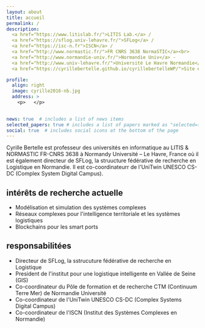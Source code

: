 ```yaml
---
layout: about
title: accueil
permalink: /
description: 
  <a href="https://www.litislab.fr/">LITIS Lab.</a> /  
  <a href="https://sflog.univ-lehavre.fr/">SFLog</a> / 
  <a href="https://isc-n.fr">ISCN</a> /  
  <a href="http://www.normastic.fr/">FR CNRS 3638 NormaSTIC</a><br>
  <a href="http://www.normandie-univ.fr/">Normandie Univ</a> - 
  <a href="http://www.univ-lehavre.fr/">Université Le Havre Normandie</a> - France<br><br>
  <a href="https://cyrillebertelle.github.io/cyrillebertelleWP/">Site en anglais</a>

profile:
  align: right
  image: cyrille2016-nb.jpg
  address: >
    <p>   </p>
    

news: true  # includes a list of news items
selected_papers: true # includes a list of papers marked as "selected={true}"
social: true  # includes social icons at the bottom of the page
---
```


Cyrille Bertelle est professeur des universités en informatique au LITIS & NORMASTIC FR-CNRS 3638 à Normandy Université – Le Havre, France où il est également directeur de SFLog, la struucture fédérative de recherche en Logistique en Normandie. Il est co-coordinateurr de l'UniTwin UNESCO CS-DC (Complex System Digital Campus).  
   
   
## intérêts de recherche actuelle
- Modélisation et simulation des systèmes complexes
- Réseaux complexes pour l'intelligence territoriale et les systèmes logistiques
- Blockchains pour les smart ports  
  
  
## responsabilitées
- Directeur de SFLog, la sstrucuture fédérative de recherche en Logistique
- President de l'institut pour une logistique intelligente en Vallée de Seine (GIS)
- Co-coordinateur du Pôle de formation et de recherche CTM (Continuum Terre Mer) de Normandie Université
- Co-coordinateur de l'UniTwin UNESCO CS-DC (Complex Systems Digital Campus)
- Co-coordinateur de l'ISCN (Institut des Systèmes Complexes en Normandie)


<!--- Write your biography here. Tell the world about yourself. Link to your favorite [subreddit](http://reddit.com){:target="\_blank"}. You can put a picture in, too. The code is already in, just name your picture `prof_pic.jpg` and put it in the `img/` folder.

Put your address / P.O. box / other info right below your picture. You can also disable any these elements by editing `profile` property of the YAML header of your `_pages/about.md`. Edit `_bibliography/papers.bib` and Jekyll will render your [publications page](/al-folio/publications/) automatically.

Link to your social media connections, too. This theme is set up to use [Font Awesome icons](http://fortawesome.github.io/Font-Awesome/){:target="\_blank"} and [Academicons](https://jpswalsh.github.io/academicons/){:target="\_blank"}, like the ones below. Add your Facebook, Twitter, LinkedIn, Google Scholar, or just disable all of them.
-->

